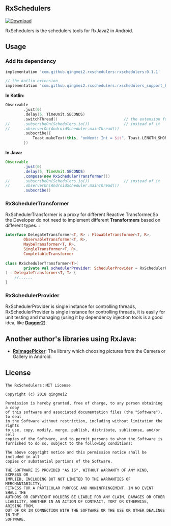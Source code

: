 ## RxSchedulers

[ ![Download](https://api.bintray.com/packages/mq2553299/maven/rxschedulers_support_kt/images/download.svg) ](https://bintray.com/mq2553299/maven/rxschedulers_support_kt/_latestVersion)

RxSchedulers is the schedulers tools for RxJava2 in Android.

## Usage

### Add its dependency

```groovy
implementation 'com.github.qingmei2.rxschedulers:rxschedulers:0.1.1'

// the kotlin extension
implementation 'com.github.qingmei2.rxschedulers:rxschedulers_support_kt:0.1.1'
```

**In Kotlin:**

```kotlin
Observable
        .just(0)
        .delay(5, TimeUnit.SECONDS)
        .switchThread()                             // the extension for kotlin
//      .subscribeOn(Schedulers.io())               // instead of it
//      .observerOn(AndroidScheduler.mainThread())
        .subscribe({
            Toast.makeText(this, "onNext: Int = $it", Toast.LENGTH_SHORT).show()
        })
```

**In Java:**

```Java
Observable
        .just(0)
        .delay(5, TimeUnit.SECONDS)
        .compose(new RxSchedulerTransformer())
//      .subscribeOn(Schedulers.io())               // instead of it
//      .observerOn(AndroidScheduler.mainThread())
        .subscribe()
```

### RxSchedulerTransformer

RxSchedulerTransformer is a proxy for different Reactive Transformer,So the Developer do not need to implement different **Transformers** based on different types.
:

```kotlin
interface DelegateTransformer<T, R> : FlowableTransformer<T, R>,
        ObservableTransformer<T, R>,
        MaybeTransformer<T, R>,
        SingleTransformer<T, R>,
        CompletableTransformer
        
class RxSchedulerTransformer<T>(
        private val schedulerProvider: SchedulerProvider = RxSchedulerProvider.INSTANCE
) : DelegateTransformer<T, T> {
    //......
}
```

### RxSchedulerProvider

RxSchedulerProvider is single instance for controlling threads, RxSchedulerProvider is single instance for controlling threads, it is easily for unit testing and managing
(using it by dependency injection tools is a good idea, like **[Dagger2](https://github.com/google/dagger)**).

## Another author's libraries using RxJava:

* **[RxImagePicker](https://github.com/qingmei2/RxImagePicker)**: The library which choosing pictures from the Camera or Gallery in Android.

License
-------

    The RxSchedulers：MIT License

    Copyright (c) 2018 qingmei2

    Permission is hereby granted, free of charge, to any person obtaining a copy
    of this software and associated documentation files (the "Software"), to deal
    in the Software without restriction, including without limitation the rights
    to use, copy, modify, merge, publish, distribute, sublicense, and/or sell
    copies of the Software, and to permit persons to whom the Software is
    furnished to do so, subject to the following conditions:

    The above copyright notice and this permission notice shall be included in all
    copies or substantial portions of the Software.

    THE SOFTWARE IS PROVIDED "AS IS", WITHOUT WARRANTY OF ANY KIND, EXPRESS OR
    IMPLIED, INCLUDING BUT NOT LIMITED TO THE WARRANTIES OF MERCHANTABILITY,
    FITNESS FOR A PARTICULAR PURPOSE AND NONINFRINGEMENT. IN NO EVENT SHALL THE
    AUTHORS OR COPYRIGHT HOLDERS BE LIABLE FOR ANY CLAIM, DAMAGES OR OTHER
    LIABILITY, WHETHER IN AN ACTION OF CONTRACT, TORT OR OTHERWISE, ARISING FROM,
    OUT OF OR IN CONNECTION WITH THE SOFTWARE OR THE USE OR OTHER DEALINGS IN THE
    SOFTWARE.